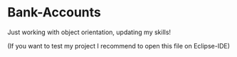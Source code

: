 # Bank-Accounts
Just working with object orientation, updating my skills!

(If you want to test my project I recommend to open this file on Eclipse-IDE)
